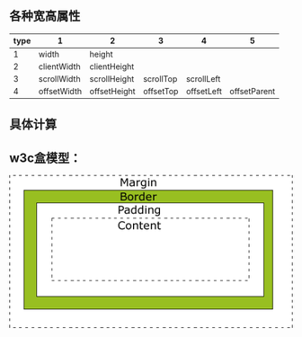 
## 各种宽高属性
type | 1 | 2 | 3 | 4 |5
--- | ---| --- |--- |--- | ---
1 | width | height
2 | clientWidth | clientHeight
3 |  scrollWidth | scrollHeight | scrollTop | scrollLeft
4 | offsetWidth | offsetHeight | offsetTop | offsetLeft | offsetParent


## 具体计算





## w3c盒模型：
![one](./src/box-model.gif)

